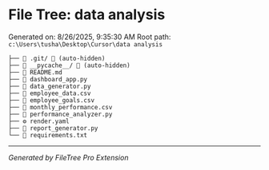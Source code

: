 # File Tree: data analysis

Generated on: 8/26/2025, 9:35:30 AM
Root path: `c:\Users\tusha\Desktop\Cursor\data analysis`

```
├── 📁 .git/ 🚫 (auto-hidden)
├── 📁 __pycache__/ 🚫 (auto-hidden)
├── 📖 README.md
├── 🐍 dashboard_app.py
├── 🐍 data_generator.py
├── 📄 employee_data.csv
├── 📄 employee_goals.csv
├── 📄 monthly_performance.csv
├── 🐍 performance_analyzer.py
├── ⚙️ render.yaml
├── 🐍 report_generator.py
└── 📄 requirements.txt
```

---
*Generated by FileTree Pro Extension*